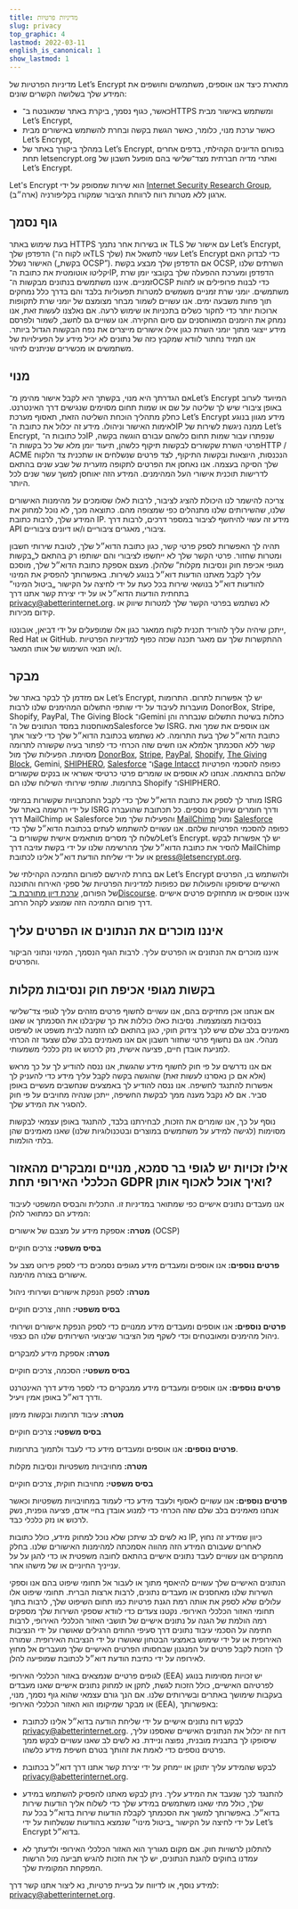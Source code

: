 ```yaml
---
title: מדיניות פרטיות
slug: privacy
top_graphic: 4
lastmod: 2022-03-11
english_is_canonical: 1
show_lastmod: 1
---
```


מדיניות הפרטיות של Let’s Encrypt מתארת כיצד אנו אוספים, משתמשים וחושפים את המידע שלך בשלושה הקשרים שונים:

- כאשר, כגוף נסמך, ביקרת באתר שמאובטח ב־HTTPS ומשתמש באישור מבית Let’s Encrypt,
- כאשר ערכת מנוי, כלומר, כאשר הגשת בקשה ובחרת להשתמש באישורים מבית Let’s Encrypt,
- במהלך ביקורך באתר של Let’s Encrypt, בפורום הדיונים הקהילתי, בדפים אחרים תחת letsencrypt.org ואתרי מדיה חברתית מצד־שלישי בהם מופעל חשבון של Let’s Encrypt.

Let's Encrypt הוא שירות שמסופק על ידי [Internet Security Research Group](https://www.abetterinternet.org/), ארגון ללא מטרות רווח לרווחת הציבור שמקורו בקליפורניה (ארה״ב).

## גוף נסמך

בעת שימוש באתר HTTPS או בשירות אחר נתמך TLS עם אישור של Let’s Encrypt, הדפדפן שלך (או לקוח ה־TLS שלך) עשוי לתשאל את Let’s Encrypt כדי לבדוק האם האישור נשלל („בקשת OCSP”). אם הדפדפן שלך מבצע בקשת OCSP, השרתים שלנו יקליטו אוטומטית את כתובת ה־IP, הדפדפן ומערכת ההפעלה שלך בקובצי יומן שרת זמניים. איננו משתמשים בנתונים מבקשות ה־OCSP כדי לבנות פרופילים או לזהות משתמשים. יומני שרת זמניים משמשים למטרות תפעוליות בלבד והם בדרך כלל נמחקים תוך פחות משבעה ימים. אנו עשויים לשמור מבחר מצומצם של יומני שרת לתקופות ארוכות יותר כדי לחקור כשלים בתכניות או שימוש לרעה. אם נאלצנו לעשות זאת, אנו נמחק את היומנים המאוחסנים עם סיום החקירה. אנו עשויים גם לחשב, לשמור ולפרסם מידע ייצוגי מתוך יומני השרת כגון אילו אישורים מייצרים את נפח הבקשות הגדול ביותר. אנו תמיד נחתור לוודא שמקבץ כזה של נתונים לא יכיל מידע על הפעילויות של משתמשים או מכשירים שניתנים לזיהוי.

## מנוי

אם הגדרתך היא מנוי, בקשתך היא לקבל אישור מהימן מ־Let’s Encrypt המיועד לערוב באופן ציבורי שיש לך שליטה על שם או שמות תחום מסוימים שנגישים דרך האינטרנט. כחלק מתהליך הוכחת השליטה הזאת, תאסוף מערכת Let’s Encrypt מידע מגוון בנוגע לאימות האישור וניהולו. מידע זה יכלול את כתובת ה־IP ממנה ניגשת לשירות של Let’s Encrypt, כל כתובות ה־IP שנפתרו עבור שמות תחום כלשהם עבורם הוגשה בקשה, פרטי השרת שקשורים לבקשות תיקוף כלשהן, תיעוד יומן מלא של כל בקשות ה־HTTP / ACME הנכנסות, היוצאות ובקשות התיקוף, לצד פרטים שנשלחים או שתכנית צד הלקוח שלך הסיקה בעצמה. אנו נאחסן את הפרטים לתקופה מזערית של שבע שנים בהתאם לדרישות תוכנית אישורי העל המהימנים. המידע הזה יאוחסן למשך עשר שנים לכל היותר.

צריכה להישמר לנו היכולת להציג לציבור, לרבות לאלו שסומכים על מהימנות האישורים שלנו, שהשירותים שלנו מתנהלים כפי שמצופה מהם. כתוצאה מכך, לא נוכל למחוק את המידע שלך, לרבות כתובת IP. מידע זה עשוי להיחשף לציבור במספר דרכים, לרבות דרך API ציבורי, מאגרים ציבוריים ו/או דיונים ציבוריים.

תהיה לך האפשרות לספק פרטי קשר, כגון כתובת הדוא״ל שלך, לטובת שירותי חשבון ומטרות שחזור. פרטי הקשר שלך לא ייחשפו לציבורי והם ישותפו רק בהתאם ל„בקשות מגופי אכיפת חוק ונסיבות מקלות” שלהלן. מעצם אספקת כתובת הדוא״ל שלך, מוסכם עליך לקבל מאתנו הודעות דוא״ל בנוגע לשירות. באפשרותך להפסיק את המינוי להודעות דוא״ל בנושאי שירות בכל כעת על ידי לחיצה על הקישור „ביטול המינוי” בתחתית הודעות הדוא״ל או על ידי יצירת קשר אתנו דרך privacy@abetterinternet.org. לא נשתמש בפרטי הקשר שלך למטרות שיווק או קידום מכירות.

ייתכן שיהיה עליך להוריד תכנית לקוח ממאגר כגון אלו שמופעלים על ידי דביאן, אובונטו, Red Hat או GitHub. ההתקשרות שלך עם מאגר תכנה שכזה כפוף למדיניות הפרטיות ו/או תנאי השימוש של אותו המאגר.

## מבקר

אם מזדמן לך לבקר באתר של Let’s Encrypt, יש לך אפשרות לתרום. התרומות מועברות לעיבוד על ידי שותפי התשלום המהימנים שלנו לרבות DonorBox,‏ Stripe,‏ Shopify,‏ PayPal,‏ The Giving Block ו־Gemini כתלות בשיטת התשלום שנבחרה והן מאוחסנות במסד הנתונים של ה־Salesforce של ISRG. אנו אוספים את שמך ואת כתובת הדוא״ל שלך בעת התרומה. לא נשתמש בכתובת הדוא״ל שלך כדי ליצור אתך קשר ללא הסכמתך אלמלא אנו חשים שזה הכרחי כדי לפתור בעיה שקשורה לתרומה מסוימת. הפעילות שלך מול [DonorBox](https://donorbox.org/privacy),‏ [Stripe](https://stripe.com/privacy/),‏ [PayPal](https://www.paypal.com/us/webapps/mpp/ua/privacy-full),‏ [Shopify](https://www.shopify.com/legal/privacy),‏ [The Giving Block](https://thegivingblock.com/about/privacy-policy/),‏ Gemini,‏ [SHIPHERO](https://shiphero.com/privacy-data-policy/),‏ [Salesforce](https://www.salesforce.com/company/privacy/) ו־[Sage Intacct](https://www.sageintacct.com/privacy_policy_website) כפופה להסכמי הפרטיות שלהם בהתאמה. אנחנו לא אוספים או שומרים פרטי כרטיסי אשראי או בנקים שקשורים בתרומות. שותפי שירותי השילוח שלנו הם Shopify ו־SHIPHERO.

מותר לך לספק את כתובת הדוא״ל שלך כדי לקבל התכתבויות שקשורות במיזמי ISRG על ידי הרשמה באתר של ISRG ודרך חומרים שיווקיים נוספים. כל תכתובת שהועברה דרך MailChimp או Salesforce והפעילות שלך מול [MailChimp](https://www.intuit.com/privacy/statement/) ומול [Salesforce](https://www.salesforce.com/company/privacy/) כפופה להסכמי הפרטיות שלהם. אנו עשויים להשתמש לעתים בכתובת הדוא״ל שלך כדי לשלוח לך מסרים מותאמים אישית שקשורים ב־Let’s Encrypt. יש לך אפשרות לבקש להסיר את כתובת הדוא״ל שלך מהרשימה שלנו על ידי בקשת עזיבה דרך MailChimp או על ידי שליחת הודעת דוא״ל אלינו לכתובת press@letsencrypt.org.

אם בחרת להירשם לפורום התמיכה הקהילתי של Let’s Encrypt ולהשתמש בו, הפרטים האישיים שיסופקו והפעולות שם כפופות למדיניות הפרטיות של ספקי האירוח והתוכנה של הפורום, [ערכת דיון מתורבת ב־Discourse](https://www.discourse.org/privacy). איננו אוספים או מתחזקים פרטים אישיים דרך פורום התמיכה הזה שמוצע לקהל הרחב.

## איננו מוכרים את הנתונים או הפרטים עליך

איננו מוכרים את הנתונים או הפרטים עליך. לרבות הגוף הנסמך, המינוי ונתוני הביקור והפרטים.

## בקשות מגופי אכיפת חוק ונסיבות מקלות

אם אנחנו אכן מחזיקים בהם, אנו עשויים לחשוף פרטים מזהים עליך לגופי צד־שלישי בנסיבות מצומצמות. נסיבות כאלו כוללות את כך שקיבלנו את הסכמתך או שאנו מאמינים בלב שלם שיש לכך צידוק חוקי, כגון בהתאם לצו הזמנה לבית משפט או לשיפוט מנהלי. אנו גם נחשוף פרטי שחזור חשבון אם אנו מאמינים בלב שלם שצעד זה הכרחי למניעת אובדן חיים, פציעה אישית, נזק לרכוש או נזק כלכלי משמעותי.

אם אנו נדרשים על פי חוק לחשוף מידע שהגשת, אנו ננסה להודיע לך על כך מראש (אלא אם כן נאסרנו לעשות זאת) שהוגשה בקשה לקבל עליך מידע כדי להעניק לך אפשרות להתנגד לחשיפה. אנו ננסה להודיע לך באמצעים שנחשבים מעשיים באופן סביר. אם לא נקבל מענה ממך לבקשת החשיפה, ייתכן שנהיה מחויבים על פי חוק להסגיר את המידע שלך.

נוסף על כך, אנו שומרים את הזכות, לבחירתנו בלבד, להתנגד באופן עצמאי לבקשות מסוימות (לגישה למידע על משתמשים במוצרים ובטכנולוגיות שלנו) שאנו מאמינים שהן בלתי הולמות.

## אילו זכויות יש לגופי בר סמכא, מנויים ומבקרים מהאזור הכלכלי האירופי תחת GDPR ואיך אוכל לאכוף אותן?

אנו מעבדים נתונים אישיים כפי שמתואר במדיניות זו. התכלית והבסיס המשפטי לעיבוד המידע הם כמתואר להלן:

**מטרה:** אספקת מידע על מצבם של אישורים (OCSP)

**בסיס משפטי:** צרכים חוקיים

**פרטים נוספים:** אנו אוספים ומעבדים מידע מגופים נסמכים כדי לספק פירוט מצב על אישורים בצורה מהימנה.

**מטרה:** לספק הנפקת אישורים ושירותי ניהול

**בסיס משפטי:** חוזה, צרכים חוקיים

**פרטים נוספים:** אנו אוספים ומעבדים מידע ממנויים כדי לספק הנפקת אישורים ושירותי ניהול מהימנים ומאובטחים וכדי לשקף מול הציבור שביצועי השירותים שלנו הם כצפוי.

**מטרה:** אספקת מידע למבקרים

**בסיס משפטי:** הסכמה, צרכים חוקיים

**פרטים נוספים:** אנו אוספים ומעבדים מידע ממבקרים כדי לספר מידע דרך האינטרנט ודרך דוא״ל באופן אמין ויעיל.

**מטרה:** עיבוד תרומות ובקשות מימון

**בסיס משפטי:** צרכים חוקיים

**פרטים נוספים:** אנו אוספים ומעבדים מידע כדי לעבד ולתמוך בתרומות.

**מטרה:** מחויבויות משפטיות ונסיבות מקלות

**בסיס משפטי:** מחויבות חוקית, צרכים חוקיים

**פרטים נוספים:** אנו עשויים לאסוף ולעבד מידע כדי לעמוד במחויבויות משפטיות וכאשר אנחנו מאמינים בלב שלם שזה הכרחי כדי למנוע אובדן בחיי אדם, פציעה גופנית, נשק לרכוש או נזק כלכלי כבד.

נא לשים לב שיתכן שלא נוכל למחוק מידע, כולל כתובות IP, כיוון שמידע זה נחוץ לאחרים שעבורם המידע הזה מהווה אסמכתה למהימנות האישורים שלנו. בחלק מהמקרים אנו עשויים לעבד נתונים אישיים בהתאם לחובה משפטית או כדי להגן על על ענייניך החיוניים או של מישהו אחר.

הנתונים האישיים שלך עשויים להיאסף מתוך או לעבור אל תחומי שיפוט בהם אנו וספקי השירות שלנו מאחסנים או מעבדים נתונים, לרבות ארצות הברית. תחומי שיפוט אלו עלולים שלא לספק את אותה רמת הגנת פרטיות כמו תחום השיפוט שלך, לרבות בתוך תחומי האזור הכלכלי האירופי. נקטנו צעדים כדי לוודא שספקי השירות שלך מספקים רמה הולמת של הגנה על נתונים אישיים של תושבי האזור הכלכלי האירופי, לרבות חתימה על הסכמי עיבוד נתונים דרך סעיפי החוזים הרגילים שאושרו על ידי הנציבות האירופית או על ידי שימוש באמצעי הבטחון שאושרו על ידי הנציבות האירופית. שמורה לך הזכות לקבל פרטים על המנגנון שבחסותו הפרטים האישיים שלך מועברים אל מחוץ לאירופה על ידי כתיבת הודעת דוא״ל לכתובת שמופיעה להלן.

לגופים פרטיים שנמצאים באזור הכלכלי האירופי (EEA) יש זכויות מסוימות בנוגע לפרטיהם האישיים, כולל הזכות לגשת, לתקן או למחוק נתונים אישיים שאנו מעבדים בעקבות שימושך באתרים ובשירותים שלנו. אם הנך גורם עצמאי שהוא גוף נסמך, מנוי, או מבקר שמיקומו הוא האזור הכלכלי האירופי (EEA), באפשרותך:

- לבקש דוח נתונים אישיים על ידי שליחת הודעה בדוא״ל אלינו לכתובת privacy@abetterinternet.org. דוח זה יכלול את הנתונים האישיים שאספנו עליך, שיסופקו לך בתבנית מובנית, נפוצה וניידת. נא לשים לב שאנו עשויים לבקש ממך פרטים נוספים כדי לאמת את זהותך בטרם חשיפת מידע כלשהו.

- לבקש שהמידע עליך יתוקן או יימחק על ידי יצירת קשר אתנו דרך דוא״ל בכתובת privacy@abetterinternet.org.

- להתנגד לכך שנעבד את המידע עליך. ניתן לבקש מאתנו להפסיק להשתמש במידע שלך, כולל מתי שאנו משתמשים במידע שלך כדי לשלוח אליך הודעות שירות בדוא״ל. באפשרותך למשוך את הסכמתך לקבלת הודעות שירות בדוא״ל בכל עת על ידי לחיצה על הקישור „ביטול מינוי” שנמצא בהודעות שנשלחות על ידי Let’s Encrypt בדוא״ל.

- להתלונן לרשויות חוק. אם מקום מגוריך הוא האזור הכלכלי האירופי ולדעתך לא עמדנו בחוקים להגנת הנתונים, יש לך את הזכות להגיש תביעה מול הרשות המפקחת המקומית שלך.

למידע נוסף, או לדיווח על בעיית פרטיות, נא ליצור אתנו קשר דרך: privacy@abetterinternet.org.
